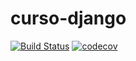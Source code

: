 # curso-django




[![Build Status](https://www.travis-ci.com/EstudosPython/curso-django.svg?branch=main)](https://www.travis-ci.com/EstudosPython/curso-django)
[![codecov](https://codecov.io/gh/EstudosPython/curso-django/branch/main/graph/badge.svg?token=IL6YIIZHX6)](https://codecov.io/gh/EstudosPython/curso-django)